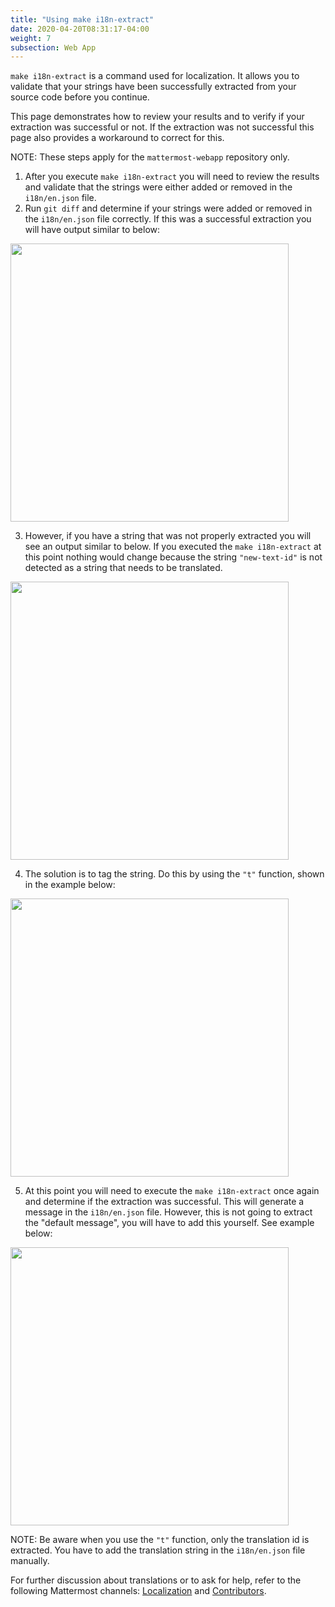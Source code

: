```yaml
---
title: "Using make i18n-extract"
date: 2020-04-20T08:31:17-04:00
weight: 7
subsection: Web App
---
```


`make i18n-extract` is a command used for localization. It allows you to validate that your strings have been successfully extracted from your source code before you continue.

This page demonstrates how to review your results and to verify if your extraction was successful or not. If the extraction was not successful this page also provides a workaround to correct for this.

NOTE: These steps apply for the `mattermost-webapp` repository only.

1. After you execute `make i18n-extract` you will need to review the results and validate that the strings were either added or removed in the `i18n/en.json` file. 
2. Run  `git diff` and determine if your strings were added or removed in the `i18n/en.json` file correctly. If this was a successful extraction you will have output similar to below:

<img src="/img/i18n-extract-1.jpg" width="445" />

3. However, if you have a string that was not properly extracted you will see an output similar to below. If you executed the `make i18n-extract` at this point nothing would change because the string `"new-text-id"` is not detected as a string that needs to be translated.

<img src="/img/i18n-extract-2.jpg" width="445" />

4. The solution is to tag the string. Do this by using the `"t"` function, shown in the example below:

<img src="/img/i18n-extract-3.jpg" width="445" />

5. At this point you will need to execute the `make i18n-extract` once again and determine if the extraction was successful.  This will generate a message in the `i18n/en.json` file. However, this is not going to extract the "default message", you will have to add this yourself. See example below: 

<img src="/img/i18n-extract-4.jpg" width="445" />

NOTE: Be aware when you use the `"t"` function, only the translation id is extracted. You have to add the translation string in the  `i18n/en.json`  file manually.

For further discussion about translations or to ask for help, refer to the following Mattermost channels: [Localization](https://community.mattermost.com/core/channels/localization) and [Contributors](https://community.mattermost.com/core/channels/tickets).

